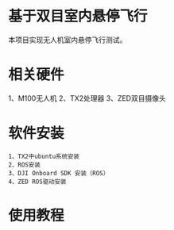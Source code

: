 # 基于双目室内悬停飞行

本项目实现无人机室内悬停飞行测试。
# 相关硬件
  
  1、M100无人机
  2、TX2处理器
  3、ZED双目摄像头
# 软件安装
  
    1、TX2中ubuntu系统安装
    2、ROS安装
    3、DJI Onboard SDK 安装（ROS）
    4、ZED ROS驱动安装
# 使用教程

